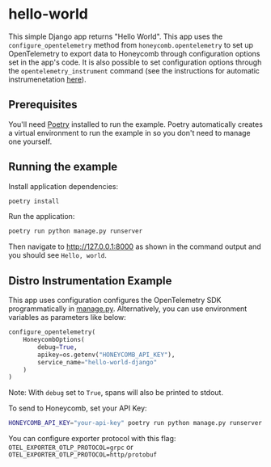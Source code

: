 # hello-world

This simple Django app returns "Hello World". This app uses the `configure_opentelemetry` method from `honeycomb.opentelemetry` to set up OpenTelemetry to export data to Honeycomb through configuration options set in the app's code. It is also possible to set configuration options through the `opentelemetry_instrument` command (see the instructions for automatic instrumenetation [here](https://docs.honeycomb.io/getting-data-in/opentelemetry/python-distro/#automatic-instrumentation)).

## Prerequisites

You'll need [Poetry](https://python-poetry.org/) installed to run the example. Poetry automatically creates a virtual environment to run the example in so you don't need to manage one yourself.

## Running the example

Install application dependencies:

```bash
poetry install
```

Run the application:

```bash
poetry run python manage.py runserver
```

Then navigate to http://127.0.0.1:8000 as shown in the command output and you should see `Hello, world`.

## Distro Instrumentation Example

This app uses configuration configures the OpenTelemetry SDK programmatically in [manage.py](./manage.py).
Alternatively, you can use environment variables as parameters like below:

```python
configure_opentelemetry(
    HoneycombOptions(
        debug=True,
        apikey=os.getenv("HONEYCOMB_API_KEY"),
        service_name="hello-world-django"
    )
)
```

Note: With `debug` set to `True`, spans will also be printed to stdout.

To send to Honeycomb, set your API Key:

```bash
HONEYCOMB_API_KEY="your-api-key" poetry run python manage.py runserver
```

You can configure exporter protocol with this flag:
`OTEL_EXPORTER_OTLP_PROTOCOL=grpc` or `OTEL_EXPORTER_OTLP_PROTOCOL=http/protobuf`
